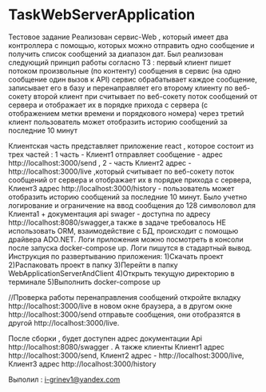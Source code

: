 # TaskWebServerApplication
Тестовое задание
Реализован сервис-Web , который имеет два контроллера с помощью, которых можно  отправить одно сообщение и получить список сообщений за диапазон дат.
Был реализован следующий принцип работы согласно ТЗ : первый клиент пишет потоком произвольные (по контенту) сообщения в сервис (на одно сообщение один вызов к API)
                                                      сервис обрабатывает каждое сообщение, записывает его в базу и перенаправляет его второму клиенту по веб-сокету
                                                      второй клиент при считывает по веб-сокету поток сообщений от сервера и отображает их в порядке прихода с сервера (с отображением метки времени и порядкового номера)
                                                      через третий клиент пользователь может отобразить историю сообщений за последние 10 минут

Клиентская часть представляет приложение react , которое состоит из трех частей : 1 часть - Клиент1 отправляет сообщение - адрес http://localhost:3000/send , 2 - часть Клиент2 адрес - http://localhost:3000/live ,который считывает по веб-сокету поток сообщений от сервера и отображает их в порядке прихода с сервера, Клиент3 адрес http://localhost:3000/history - пользователь может отобразить историю сообщений за последние 10 минут.
Было учетно логирование и ограничение на ввод сообщения до 128 символовол для Клиента1 + документация api swager  - доступна по адресу http://localhost:8080/swagger,а также в задаче требовалось НЕ использовать ORM, взаимодействие с БД, происходит с помощью драйвера ADO.NET. Логи приложения можно посмотреть в консоли после запуска docker-compose up. Логи пишутся в стадартный вывод.
Инструкция по развертыванию приложения:
1)Скачать проект
2)Распаковать проект в папку
3)Перейти в папку WebApplicationServerAndClient 
4)Открыть текущую директорию в терминале
5)Выполнить docker-compose up

//Проверка работы перенаправления сообщений откройте вкладку http://localhost:3000/live в новом окне браузера, а в другом окне http://localhost:3000/send отправьте сообщения, они отобразятся в другой http://localhost:3000/live.

После сборки , будет доступен адрес документации Api http://localhost:8080/swagger .
А также клиенты Клиент1 адрес http://localhost:3000/send, Клиент2 адрес - http://localhost:3000/live, Клиент3 адрес http://localhost:3000/history

Выполил : i-grinev1@yandex.com

